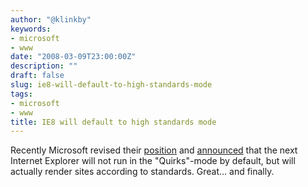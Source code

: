 ```yaml
---
author: "@klinkby"
keywords:
- microsoft
- www
date: "2008-03-09T23:00:00Z"
description: ""
draft: false
slug: ie8-will-default-to-high-standards-mode
tags:
- microsoft
- www
title: IE8 will default to high standards mode
---
```



Recently Microsoft revised their [position](http://blogs.msdn.com/ie/archive/2005/09/15/467901.aspx) and [ announced](http://blogs.msdn.com/ie/archive/2008/03/03/microsoft-s-interoperability-principles-and-ie8.aspx) that the next Internet Explorer will not run in the "Quirks"-mode by default, but will actually render sites according to standards. Great... and finally.

